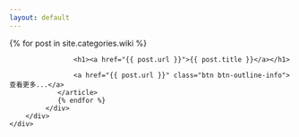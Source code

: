 ```yaml
---
layout: default
---
```

<div class="card custom-border text-white bg-transparent">
    <div class="container_background blur"></div>
    <div class="card-body">
        <div class="container">
            <div class="posts">
                {% for post in site.categories.wiki %}
                <article class="post mt-4">

                    <h1><a href="{{ post.url }}">{{ post.title }}</a></h1>

                    <a href="{{ post.url }}" class="btn btn-outline-info">查看更多...</a>
                </article>
                {% endfor %}
             </div>
        </div>
    </div>
</div>

